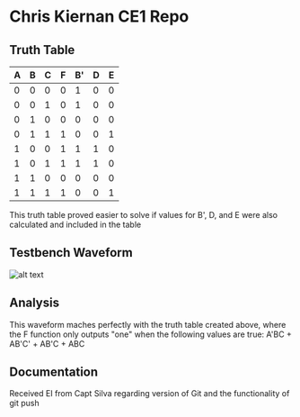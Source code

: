 # Chris Kiernan CE1 Repo

## Truth Table

A | B | C | F | B' | D | E
--- | --- | --- | --- | --- | --- | ---
0 | 0 | 0 | 0 | 1 | 0 | 0
0 | 0 | 1 | 0 | 1 | 0 | 0
0 | 1 | 0 | 0 | 0 | 0 | 0
0 | 1 | 1 | 1 | 0 | 0 | 1
1 | 0 | 0 | 1 | 1 | 1 | 0
1 | 0 | 1 | 1 | 1 | 1 | 0
1 | 1 | 0 | 0 | 0 | 0 | 0
1 | 1 | 1 | 1 | 0 | 0 | 1
This truth table proved easier to solve if values for B', D, and E were also calculated and included in the table

## Testbench Waveform
![alt text](http://i.imgur.com/JDpJ9wN.png "Testbench Waveform")

## Analysis
This waveform maches perfectly with the truth table created above, where the F function only outputs "one" when the following values are true: A'BC + AB'C' + AB'C + ABC

## Documentation
Received EI from Capt Silva regarding version of Git and the functionality of git push
